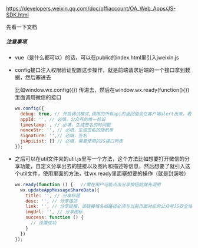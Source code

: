 https://developers.weixin.qq.com/doc/offiaccount/OA_Web_Apps/JS-SDK.html

先看一下文档

##### 注意事项

- vue（是什么都可以）的话，可以在public的index.html里引入jweixin.js

- config接口注入权限验证配置这步操作，就是前端请求后端的一个接口拿到数据，然后塞进去

  比如window.wx.config({}) 传进去，然后在window.wx.ready(function(){})里面调用微信的接口

  ```js
  wx.config({
    debug: true, // 开启调试模式,调用的所有api的返回值会在客户端alert出来，若要查看传入的参数，可以在pc端打开，参数信息会通过log打出，仅在pc端时才会打印。
    appId: '', // 必填，公众号的唯一标识
    timestamp: , // 必填，生成签名的时间戳
    nonceStr: '', // 必填，生成签名的随机串
    signature: '',// 必填，签名
    jsApiList: [] // 必填，需要使用的JS接口列表
  });
  ```

- 之后可以在util文件夹的util.js里写一个方法，这个方法比如想要打开微信的分享功能，自定义分享出去的链接以及图片和描述等信息，然后想要了就引入这个util文件，使用里面的方法，往wx.ready里面塞想要的操作（就是封装啦）

  ```js
  wx.ready(function () {   //需在用户可能点击分享按钮前就先调用
    wx.updateAppMessageShareData({ 
      title: '', // 分享标题
      desc: '', // 分享描述
      link: '', // 分享链接，该链接域名或路径必须与当前页面对应的公众号JS安全域名一致
      imgUrl: '', // 分享图标
      success: function () {
        // 设置成功
      }
    })
  }); 
  ```

  

